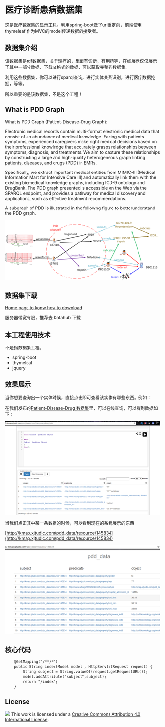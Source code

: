 # 医疗诊断患病数据集

这是医疗数据集的显示工程。利用spring-boot做了url重定向，前端使用thymeleaf 作为MVC的model传递数据的接受者。

## 数据集介绍

该数据集是rdf数据集，关于理疗的，里面有诊断，有用药等，在线展示仅仅展示了其中一部分数据，下载`nt`格式的数据，可以获取完整的数据集。

利用这些数据集，你可以进行sparql查询，进行实体关系识别，进行医疗数据挖掘，等等。

所以重要的是该数据集，不是这个工程！

## What is PDD Graph 

What is PDD Graph (Patient-Disease-Drug Graph):

Electronic medical records contain multi-format electronic medical data that consist of an abundance of medical knowledge. Facing with patients symptoms, experienced caregivers make right medical decisions based on their professional knowledge that accurately grasps relationships between symptoms, diagnosis, and treatments. We aim to capture these relationships by constructing a large and high-quality heterogeneous graph linking patients, diseases, and drugs (PDD) in EMRs.

Specifically, we extract important medical entities from MIMIC-III (Medical Information Mart for Intensive Care III) and automatically link them with the existing biomedical knowledge graphs, including ICD-9 ontology and DrugBank. The PDD graph presented is accessible on the Web via the SPARQL endpoint, and provides a pathway for medical discovery and applications, such as effective treatment recommendations.

A subgraph of PDD is illustrated in the followng figure to betterunderstand the PDD graph.

![](img/example.png)


## 数据集下载

[Home page to konw how to download](http://kmap.xjtudlc.com/pdd/)

服务器带宽有限，推荐去 Datahub 下载


## 本工程使用技术
不是指数据集工程。

- spring-boot
- thymeleaf
- jquery

## 效果展示

当你想要查询出一个实体时候，直接点击即可查看该实体有哪些东西。例如：

在我们发布的[Patient-Disease-Drug 数据集](http://kmap.xjtudlc.com/pdd/dataset.html?tab=query&ds=/pdd)里，可以在线查询，可以看到数据如下：

![数据集在线查询展示](/img/1.png)

当我们点击其中某一条数据的时候，可以看到现在的系统展示的东西

[http://kmap.xjtudlc.com/pdd_data/resource/145834](http://kmap.xjtudlc.com/pdd_data/resource/145834) 


![该系统展示](/img/2.png)


## 核心代码

```
    @GetMapping("/**/*")
    public String index(Model model , HttpServletRequest request) {
        String subject = String.valueOf(request.getRequestURL());
        model.addAttribute("subject",subject);
        return "/index";
    }
```

## License
[![](https://i.creativecommons.org/l/by/4.0/88x31.png)](http://creativecommons.org/licenses/by/4.0/) This work is licensed under a [Creative Commons Attribution 4.0 International License](http://creativecommons.org/licenses/by/4.0/).
